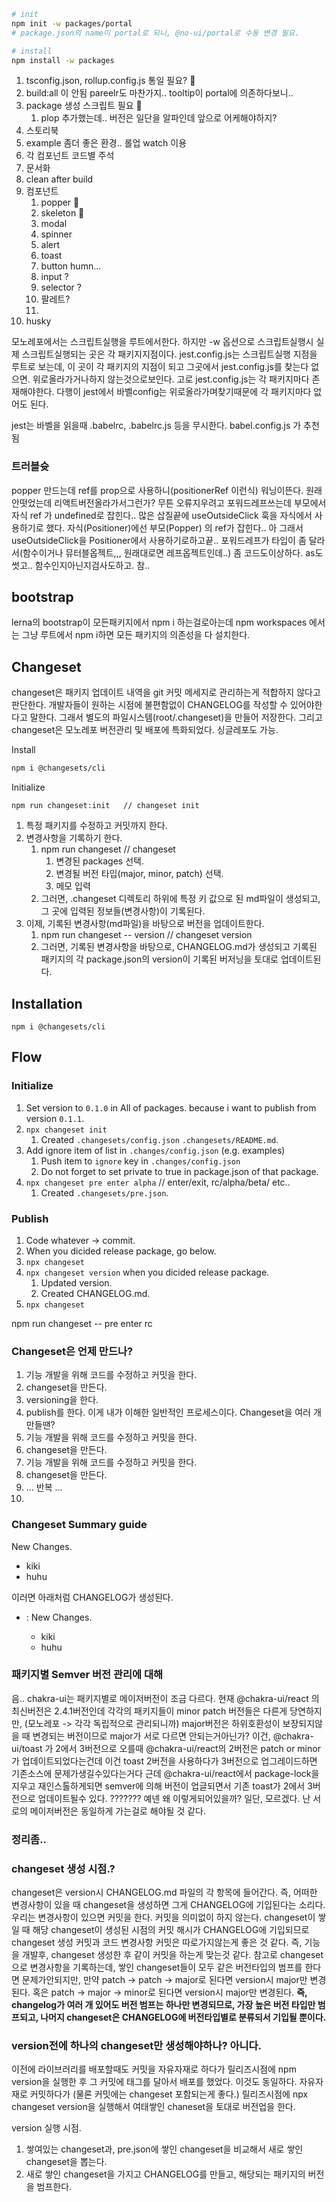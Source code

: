 ```sh
# init
npm init -w packages/portal
# package.json의 name이 portal로 되니, @no-ui/portal로 수동 변경 필요.

# install
npm install -w packages
```

1. tsconfig.json, rollup.config.js 통일 필요? 🎉
2. build:all 이 안됨 pareelr도 마찬가지.. tooltip이 portal에 의존하다보니..
3. package 생성 스크립트 필요 🎉
   1. plop 추가했는데.. 버전은 일단을 알파인데 앞으로 어케해야하지?
4. 스토리북
5. example 좀더 좋은 환경.. 롤업 watch 이용
6. 각 컴포넌트 코드별 주석
7. 문서화
8. clean after build
9. 컴포넌트
   1. popper 🎉
   2. skeleton 🎉
   3. modal
   4. spinner
   5. alert
   6. toast
   7. button humn...
   8. input ?
   9. selector ?
   10. 팔레트?
   11.
10. husky

모노레포에서는 스크립트실행을 루트에서한다.
하지만 -w 옵션으로 스크립트실행시 실제 스크립트실행되는 곳은 각 패키지지점이다.
jest.config.js는 스크립트실행 지점을 루트로 보는데, 이 곳이 각 패키지의 지점이 되고 그곳에서 jest.config.js를 찾는다
없으면. 위로올라가거나하지 않는것으로보인다.
고로 jest.config.js는 각 패키지마다 존재해야한다.
다행이 jest에서 바벨config는 위로올라가며찾기때문에 각 패키지마다 없어도 된다.

jest는 바벨을 읽을때 .babelrc, .babelrc.js 등을 무시한다. babel.config.js 가 추천됨

### 트러블슛

popper 만드는데 ref를 prop으로 사용하니(positionerRef 이런식) 워닝이뜬다. 원래안떳었는데 리액트버전올라가서그런가?
무튼 오류지우려고 포워드레프쓰는데 부모에서 자식 ref 가 undefined로 잡힌다..
많은 삽질끝에
useOutsideClick 훅을 자식에서 사용하기로 했다.
자식(Positioner)에선 부모(Popper) 의 ref가 잡힌다..
아 그래서 useOutsideClick을 Positioner에서 사용하기로하고끝..
포워드레프가 타입이 좀 달라서(함수이거나 뮤터블옵젝트,,, 원래대로면 레프옵젝트인데..) 좀 코드도이상하다. as도 썻고.. 함수인지아닌지검사도하고. 참..

## bootstrap

lerna의 bootstrap이 모든패키지에서 npm i 하는걸로아는데
npm workspaces 에서는 그냥 루트에서 npm i하면 모든 패키지의 의존성을 다 설치한다.

## Changeset

changeset은 패키지 업데이트 내역을 git 커밋 메세지로 관리하는게 적합하지 않다고판단한다.
개발자들이 원하는 시점에 불편함없이 CHANGELOG를 작성할 수 있어야한다고 말한다.
그래서 별도의 파일시스템(root/.changeset)을 만들어 저장한다.
그리고 changeset은 모노레포 버전관리 및 배포에 특화되었다. 싱글레포도 가능.

Install

```sh
npm i @changesets/cli
```

Initialize

```
npm run changeset:init   // changeset init
```

1. 특정 패키지를 수정하고 커밋까지 한다.
2. 변경사항을 기록하기 한다.
   1. npm run changeset // changeset
      1. 변경된 packages 선택.
      2. 변경될 버전 타입(major, minor, patch) 선택.
      3. 메모 입력
   2. 그러면, .changeset 디렉토리 하위에 특정 키 값으로 된 md파일이 생성되고, 그 곳에 입력된 정보들(변경사항)이 기록된다.
3. 이제, 기록된 변경사항(md파일)을 바탕으로 버전을 업데이트한다.
   1. npm run changeset -- version // changeset version
   2. 그러면, 기록된 변경사항을 바탕으로, CHANGELOG.md가 생성되고 기록된 패키지의 각 package.json의 version이 기록된 버저닝을 토대로 업데이트된다.

## Installation

```
npm i @changesets/cli
```

## Flow

### Initialize

1. Set version to `0.1.0` in All of packages. because i want to publish from version `0.1.1`.
2. `npx changeset init`
   1. Created `.changesets/config.json` `.changesets/README.md`.
3. Add ignore item of list in `.changes/config.json` (e.g. examples)
   1. Push item to `ignore` key in `.changes/config.json`
   2. Do not forget to set private to true in package.json of that package.
4. `npx changeset pre enter alpha` // enter/exit, rc/alpha/beta/ etc..
   1. Created `.changesets/pre.json`.

### Publish

1. Code whatever -> commit.
2. When you dicided release package, go below.
3. `npx changeset`
4. `npx changeset version` when you dicided release package.
   1. Updated version.
   2. Created CHANGELOG.md.
5. `npx changeset`

npm run changeset -- pre enter rc

### Changeset은 언제 만드나?

1. 기능 개발을 위해 코드를 수정하고 커밋을 한다.
2. changeset을 만든다.
3. versioning을 한다.
4. publish를 한다.
   이게 내가 이해한 일반적인 프로세스이다.
   Changeset을 여러 개 만들땐?
5. 기능 개발을 위해 코드를 수정하고 커밋을 한다.
6. changeset을 만든다.
7. 기능 개발을 위해 코드를 수정하고 커밋을 한다.
8. changeset을 만든다.
9. ... 반복 ...
10.

### Changeset Summary guide

New Changes.

- kiki
- huhu

이러면 아래처럼 CHANGELOG가 생성된다.

- <hash for commit added changeset>: New Changes.
  - kiki
  - huhu

### 패키지별 Semver 버전 관리에 대해

음.. chakra-ui는 패키지별로 메이저버전이 조금 다르다.
현재 @chakra-ui/react 의 최신버전은 2.4.1버전인데
각각의 패키지들이 minor patch 버전들은 다른게 당연하지만, (모노레포 -> 각각 독립적으로 관리되니까)
major버전은 하위호환성이 보장되지않을 때 변경되는 버전이므로
major가 서로 다르면 안되는거아닌가?
이건, @chakra-ui/toast 가 2에서 3버전으로 오를때
@chakra-ui/react의 2버전은 patch or minor가 업데이트되었다는건데
이건 toast 2버전을 사용하다가 3버전으로 업그레이드하면 기존소스에 문제가생길수있다는거다
근데 @chakra-ui/react에서 package-lock을 지우고 재인스톨하게되면 semver에 의해
버전이 업글되면서 기존 toast가 2에서 3버전으로 업데이트될수 있다.
??????? 예넨 왜 이렇게되어있을까?
일단, 모르겠다.
난 서로의 메이저버전은 동일하게 가는걸로 해야될 것 같다.

### 정리좀..

### changeset 생성 시점.?

changeset은 version시 CHANGELOG.md 파일의 각 항목에 들어간다.
즉, 어떠한 변경사항이 있을 때 changeset을 생성하면 그게 CHANGELOG에 기입된다는 소리다.
우리는 변경사항이 있으면 커밋을 한다. 커밋을 의미없이 하지 않는다.
changeset이 쌓일 때 해당 changeset이 생성된 시점의 커밋 해시가 CHANGELOG에 기입되므로
changeset 생성 커밋과 코드 변경사항 커밋은 따로가지않는게 좋은 것 같다.
즉, 기능을 개발후, changeset 생성한 후 같이 커밋을 하는게 맞는것 같다.
참고로 changeset으로 변경사항을 기록하는데, 쌓인 changeset들이 모두 같은 버전타입의 범프를 한다면 문제가안되지만,
만약 patch -> patch -> major로 된다면 version시 major만 변경된다.
혹은 patch -> major -> minor로 된다면 version시 major만 변경된다.
**즉, changelog가 여러 개 있어도 버전 범프는 하나만 변경되므로, 가장 높은 버전 타입만 범프되고, 나머지 changeset은 CHANGELOG에 버전타입별로 분류되서 기입될 뿐이다.**

### version전에 하나의 changeset만 생성해야하나? 아니다.

이전에 라이브러리를 배포할때도 커밋을 자유자재로 하다가 릴리즈시점에 npm version을 실행한 후 그 커밋에 태그를 달아서 배포를 했었다.
이것도 동일하다.
자유자재로 커밋하다가 (물론 커밋에는 changeset 포함되는게 좋다.) 릴리즈시점에 npx changeset version을 실행해서 여태쌓인 chaneset을 토대로 버전업을 한다.

version 실행 시점.

1. 쌓여있는 changeset과, pre.json에 쌓인 changeset을 비교해서 새로 쌓인 changeset을 뽑는다.
2. 새로 쌓인 changeset을 가지고 CHANGELOG를 만들고, 해당되는 패키지의 버전을 범프한다.
